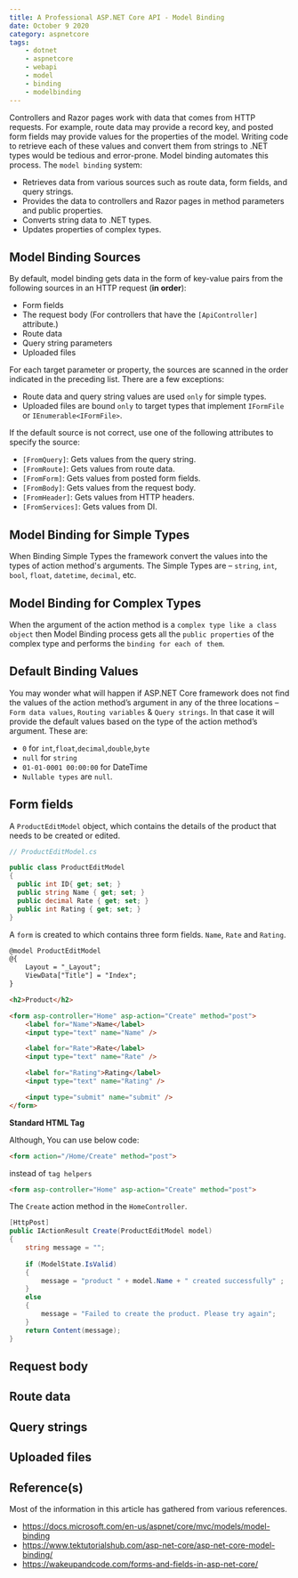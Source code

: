 ```yaml
---
title: A Professional ASP.NET Core API - Model Binding
date: October 9 2020
category: aspnetcore
tags:
    - dotnet
    - aspnetcore
    - webapi
    - model
    - binding
    - modelbinding
---
```


Controllers and Razor pages work with data that comes from HTTP requests. For example, route data may provide a record key, and posted form fields may provide values for the properties of the model. Writing code to retrieve each of these values and convert them from strings to .NET types would be tedious and error-prone. Model binding automates this process. The `model binding` system:

* Retrieves data from various sources such as route data, form fields, and query strings.
* Provides the data to controllers and Razor pages in method parameters and public properties.
* Converts string data to .NET types.
* Updates properties of complex types.

<!-- more -->

## Model Binding Sources

By default, model binding gets data in the form of key-value pairs from the following sources in an HTTP request (**in order**):

* Form fields
* The request body (For controllers that have the `[ApiController]` attribute.)
* Route data
* Query string parameters
* Uploaded files

For each target parameter or property, the sources are scanned in the order indicated in the preceding list. There are a few exceptions:

* Route data and query string values are used `only` for simple types.
* Uploaded files are bound `only` to target types that implement `IFormFile` or `IEnumerable<IFormFile>`.

If the default source is not correct, use one of the following attributes to specify the source:

* `[FromQuery]`: Gets values from the query string.
* `[FromRoute]`: Gets values from route data.
* `[FromForm]`: Gets values from posted form fields.
* `[FromBody]`: Gets values from the request body.
* `[FromHeader]`: Gets values from HTTP headers.
* `[FromServices]`: Gets values from DI.

## Model Binding for Simple Types

When Binding Simple Types the framework convert the values into the types of action method's arguments. The Simple Types are – `string`, `int`, `bool`, `float`, `datetime`, `decimal`, etc.

## Model Binding for Complex Types

When the argument of the action method is a `complex type like a class object` then Model Binding process gets all the `public properties` of the complex type and performs the `binding for each of them`.

## Default Binding Values

You may wonder what will happen if ASP.NET Core framework does not find the values of the action method’s argument in any of the three locations – `Form data values`, `Routing variables` & `Query strings`. In that case it will provide the default values based on the type of the action method’s argument. These are:

* `0` for `int`,`float`,`decimal`,`double`,`byte`
* `null` for `string`
* `01-01-0001 00:00:00` for DateTime
* `Nullable types` are `null`.

## Form fields

A `ProductEditModel` object, which contains the details of the product that needs to be created or edited.

```cs
// ProductEditModel.cs

public class ProductEditModel
{
  public int ID{ get; set; }
  public string Name { get; set; }
  public decimal Rate { get; set; }
  public int Rating { get; set; }
}
```

A `form` is created to which contains three form fields. `Name`, `Rate` and `Rating`.

```html
@model ProductEditModel
@{
    Layout = "_Layout";
    ViewData["Title"] = "Index";
}

<h2>Product</h2>

<form asp-controller="Home" asp-action="Create" method="post">
    <label for="Name">Name</label>
    <input type="text" name="Name" />

    <label for="Rate">Rate</label>
    <input type="text" name="Rate" />

    <label for="Rating">Rating</label>
    <input type="text" name="Rating" />

    <input type="submit" name="submit" />
</form>
```

**Standard HTML Tag**

Although, You can use below code:

```html
<form action="/Home/Create" method="post">
```

instead of `tag helpers`

```html
<form asp-controller="Home" asp-action="Create" method="post">
```

The `Create` action method in the `HomeController`.

```cs
[HttpPost]
public IActionResult Create(ProductEditModel model)
{
    string message = "";
 
    if (ModelState.IsValid)
    {
        message = "product " + model.Name + " created successfully" ;
    }
    else
    {
        message = "Failed to create the product. Please try again";
    }
    return Content(message);
}
```

## Request body

## Route data

## Query strings

## Uploaded files

## Reference(s)

Most of the information in this article has gathered from various references.

* https://docs.microsoft.com/en-us/aspnet/core/mvc/models/model-binding
* https://www.tektutorialshub.com/asp-net-core/asp-net-core-model-binding/
* https://wakeupandcode.com/forms-and-fields-in-asp-net-core/